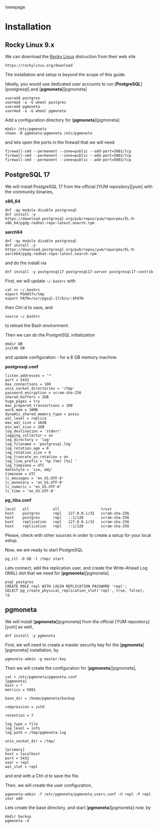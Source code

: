 \newpage

# Installation

## Rocky Linux 9.x

We can download the [Rocky Linux](https://www.rockylinux.org/) distruction from their web site

```
https://rockylinux.org/download
```

The installation and setup is beyond the scope of this guide.

Ideally, you would use dedicated user accounts to run [**PostgreSQL**][postgresql] and [**pgmoneta**][pgmoneta]

```
useradd postgres
usermod -a -G wheel postgres
useradd pgmoneta
usermod -a -G wheel pgmoneta
```

Add a configuration directory for [**pgmoneta**][pgmoneta]

```
mkdir /etc/pgmoneta
chown -R pgmoneta:pgmoneta /etc/pgmoneta
```

and lets open the ports in the firewall that we will need

```
firewall-cmd --permanent --zone=public --add-port=5001/tcp
firewall-cmd --permanent --zone=public --add-port=5002/tcp
firewall-cmd --permanent --zone=public --add-port=5003/tcp
```

## PostgreSQL 17

We will install PostgreSQL 17 from the official [YUM repository][yum] with the community binaries,

**x86_64**

```
dnf -qy module disable postgresql
dnf install -y https://download.postgresql.org/pub/repos/yum/reporpms/EL-9-x86_64/pgdg-redhat-repo-latest.noarch.rpm
```

**aarch64**

```
dnf -qy module disable postgresql
dnf install -y https://download.postgresql.org/pub/repos/yum/reporpms/EL-9-aarch64/pgdg-redhat-repo-latest.noarch.rpm
```

and do the install via

```
dnf install -y postgresql17 postgresql17-server postgresql17-contrib
```

First, we will update `~/.bashrc` with

```
cat >> ~/.bashrc
export PGHOST=/tmp
export PATH=/usr/pgsql-17/bin/:$PATH
```

then Ctrl-d to save, and

```
source ~/.bashrc
```

to reload the Bash environment.

Then we can do the PostgreSQL initialization

```
mkdir DB
initdb DB
```

and update configuration - for a 8 GB memory machine.

**postgresql.conf**
```
listen_addresses = '*'
port = 5432
max_connections = 100
unix_socket_directories = '/tmp'
password_encryption = scram-sha-256
shared_buffers = 2GB
huge_pages = try
max_prepared_transactions = 100
work_mem = 16MB	   
dynamic_shared_memory_type = posix
wal_level = replica
max_wal_size = 16GB
min_wal_size = 2GB
log_destination = 'stderr'
logging_collector = on
log_directory = 'log'
log_filename = 'postgresql.log'
log_rotation_age = 0
log_rotation_size = 0
log_truncate_on_rotation = on
log_line_prefix = '%p [%m] [%x] '
log_timezone = UTC
datestyle = 'iso, mdy'
timezone = UTC
lc_messages = 'en_US.UTF-8'
lc_monetary = 'en_US.UTF-8'
lc_numeric = 'en_US.UTF-8'
lc_time = 'en_US.UTF-8'
```

**pg_hba.conf**
```
local   all           all                   trust
host    postgres      repl   127.0.0.1/32   scram-sha-256
host    postgres      repl   ::1/128        scram-sha-256
host    replication   repl   127.0.0.1/32   scram-sha-256
host    replication   repl   ::1/128        scram-sha-256
```

Please, check with other sources in order to create a setup for your local setup.

Now, we are ready to start PostgreSQL

```
pg_ctl -D DB -l /tmp/ start
```

Lets connect, add the replication user, and create the Write-Ahead Log (WAL) slot that we need for [**pgmoneta**][pgmoneta]

```
psql postgres
CREATE ROLE repl WITH LOGIN REPLICATION PASSWORD 'repl';
SELECT pg_create_physical_replication_slot('repl', true, false);
\q
```

## pgmoneta

We will install [**pgmoneta**][pgmoneta] from the official [YUM repository][yum] as well,

```
dnf install -y pgmoneta
```

First, we will need to create a master security key for the [**pgmoneta**][pgmoneta] installation, by

```
pgmoneta-admin -g master-key
```

Then we will create the configuration for [**pgmoneta**][pgmoneta],

```
cat > /etc/pgmoneta/pgmoneta.conf
[pgmoneta]
host = *
metrics = 5001

base_dir = /home/pgmoneta/backup

compression = zstd

retention = 7

log_type = file
log_level = info
log_path = /tmp/pgmoneta.log

unix_socket_dir = /tmp/

[primary]
host = localhost
port = 5432
user = repl
wal_slot = repl
```

and end with a Ctrl-d to save the file.

Then, we will create the user configuration,

```
pgmoneta-admin -f /etc/pgmoneta/pgmoneta_users.conf -U repl -P repl user add
```

Lets create the base directory, and start [**pgmoneta**][pgmoneta] now, by

```
mkdir backup
pgmoneta -d
```
